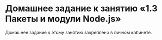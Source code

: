 # Домашнее задание к занятию «1.3 Пакеты и модули Node.js»

Домашнее задание к этому занятию закреплено в личном кабинете.
